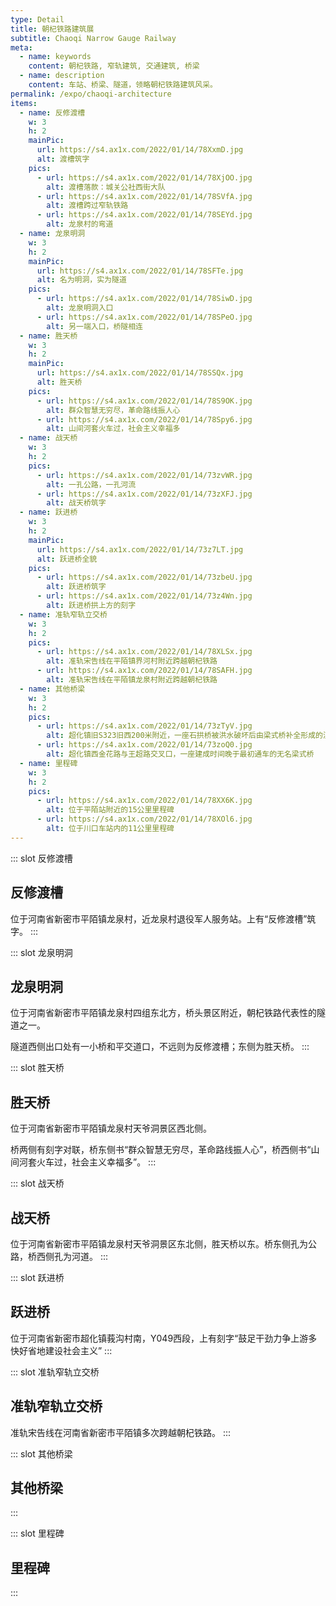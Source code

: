 ```yaml
---
type: Detail
title: 朝杞铁路建筑展
subtitle: Chaoqi Narrow Gauge Railway
meta:
  - name: keywords
    content: 朝杞铁路, 窄轨建筑, 交通建筑, 桥梁
  - name: description
    content: 车站、桥梁、隧道，领略朝杞铁路建筑风采。
permalink: /expo/chaoqi-architecture
items:
  - name: 反修渡槽
    w: 3
    h: 2
    mainPic: 
      url: https://s4.ax1x.com/2022/01/14/78XxmD.jpg
      alt: 渡槽筑字
    pics:
      - url: https://s4.ax1x.com/2022/01/14/78XjOO.jpg
        alt: 渡槽落款：城关公社西街大队
      - url: https://s4.ax1x.com/2022/01/14/78SVfA.jpg
        alt: 渡槽跨过窄轨铁路
      - url: https://s4.ax1x.com/2022/01/14/78SEYd.jpg
        alt: 龙泉村的弯道
  - name: 龙泉明洞
    w: 3
    h: 2
    mainPic: 
      url: https://s4.ax1x.com/2022/01/14/78SFTe.jpg
      alt: 名为明洞，实为隧道
    pics:
      - url: https://s4.ax1x.com/2022/01/14/78SiwD.jpg
        alt: 龙泉明洞入口
      - url: https://s4.ax1x.com/2022/01/14/78SPeO.jpg
        alt: 另一端入口，桥隧相连
  - name: 胜天桥
    w: 3
    h: 2
    mainPic: 
      url: https://s4.ax1x.com/2022/01/14/78SSQx.jpg
      alt: 胜天桥
    pics:
      - url: https://s4.ax1x.com/2022/01/14/78S9OK.jpg
        alt: 群众智慧无穷尽，革命路线振人心
      - url: https://s4.ax1x.com/2022/01/14/78Spy6.jpg
        alt: 山间河套火车过，社会主义幸福多
  - name: 战天桥
    w: 3
    h: 2
    pics:
      - url: https://s4.ax1x.com/2022/01/14/73zvWR.jpg
        alt: 一孔公路，一孔河流
      - url: https://s4.ax1x.com/2022/01/14/73zXFJ.jpg
        alt: 战天桥筑字
  - name: 跃进桥
    w: 3
    h: 2
    mainPic:
      url: https://s4.ax1x.com/2022/01/14/73z7LT.jpg
      alt: 跃进桥全貌
    pics:
      - url: https://s4.ax1x.com/2022/01/14/73zbeU.jpg
        alt: 跃进桥筑字
      - url: https://s4.ax1x.com/2022/01/14/73z4Wn.jpg
        alt: 跃进桥拱上方的刻字
  - name: 准轨窄轨立交桥
    w: 3
    h: 2
    pics:
      - url: https://s4.ax1x.com/2022/01/14/78XLSx.jpg
        alt: 准轨宋告线在平陌镇界河村附近跨越朝杞铁路
      - url: https://s4.ax1x.com/2022/01/14/78SAFH.jpg
        alt: 准轨宋告线在平陌镇龙泉村附近跨越朝杞铁路
  - name: 其他桥梁
    w: 3
    h: 2
    pics:
      - url: https://s4.ax1x.com/2022/01/14/73zTyV.jpg
        alt: 超化镇旧S323旧西200米附近，一座石拱桥被洪水破坏后由梁式桥补全形成的混合桥
      - url: https://s4.ax1x.com/2022/01/14/73zoQ0.jpg
        alt: 超化镇西金花路与王超路交叉口，一座建成时间晚于最初通车的无名梁式桥
  - name: 里程碑
    w: 3
    h: 2
    pics:
      - url: https://s4.ax1x.com/2022/01/14/78XX6K.jpg
        alt: 位于平陌站附近的15公里里程碑
      - url: https://s4.ax1x.com/2022/01/14/78XOl6.jpg
        alt: 位于川口车站内的11公里里程碑
---
```


::: slot 反修渡槽
## 反修渡槽

位于河南省新密市平陌镇龙泉村，近龙泉村退役军人服务站。上有“反修渡槽”筑字。
:::

::: slot 龙泉明洞
## 龙泉明洞

位于河南省新密市平陌镇龙泉村四组东北方，桥头景区附近，朝杞铁路代表性的隧道之一。

隧道西侧出口处有一小桥和平交道口，不远则为反修渡槽；东侧为胜天桥。
:::

::: slot 胜天桥
## 胜天桥

位于河南省新密市平陌镇龙泉村天爷洞景区西北侧。

桥两侧有刻字对联，桥东侧书“群众智慧无穷尽，革命路线振人心”，桥西侧书“山间河套火车过，社会主义幸福多”。
:::

::: slot 战天桥
## 战天桥

位于河南省新密市平陌镇龙泉村天爷洞景区东北侧，胜天桥以东。桥东侧孔为公路，桥西侧孔为河道。
:::

::: slot 跃进桥
## 跃进桥

位于河南省新密市超化镇莪沟村南，Y049西段，上有刻字“鼓足干劲力争上游多快好省地建设社会主义”
:::

::: slot 准轨窄轨立交桥
## 准轨窄轨立交桥

准轨宋告线在河南省新密市平陌镇多次跨越朝杞铁路。
:::

::: slot 其他桥梁
## 其他桥梁
:::

::: slot 里程碑
## 里程碑
:::
